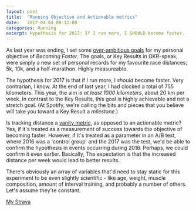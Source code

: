 ```yaml
---
layout: post
title:  "Running Objective and Actionable metrics"
date:   2017-04-04 00:12:00
categories: Running
excerpt: Hypothesis for 2017: If I run more, I SHOULD become faster. 
---
```

As last year was ending, I set some [over-ambitious goals](http://michaelthelin.se/running/2016/11/20/running-achievements-and-goals.html) for my personal objective of _Becoming Faster_. The goals, or Key Results in OKR-speak, were simply a new set of personal records for my favourite race distances; 5k, 10k, and a half-marathon. Highly measureable.

The hypothesis for 2017 is that if I run more, I _should_ become faster. Very contrarian, I know. At the end of last year, I had clocked a total of 755 kilometers. This year, the aim is _at least 1000 kilometers_, about 20 km per week. In contrast to the Key Results, this goal is highly achievable and not a stretch goal. (At Spotify, we're calling the bits and pieces that you believe will take you toward a Key Result a _milestone_.)

Is tracking distance a [vanity metric](http://tim.blog/2009/05/19/vanity-metrics-vs-actionable-metrics/), as opposed to an actionable metric? Yes, if it's treated as a measurement of success towards the objective of becoming faster. However, if it's treated as a parameter in an A/B test, where 2016 was a 'control group' and the 2017 was the test, we'd be able to confirm the hypothesis in events occurring during 2018. Perhaps, we could confirm it even earlier. Basically, The expectation is that the increased distance per week would lead to better results.

There's obviously an array of variables that'd need to stay static for this experiment to be even slightly scientific -  like age, weight, muscle composition, amount of interval training, and probably a number of others. Let's assume they're constant. 

[My Strava](https://www.strava.com/athletes/9436776)